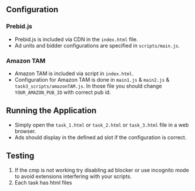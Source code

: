 ## Configuration

### Prebid.js

- Prebid.js is included via CDN in the `index.html` file.
- Ad units and bidder configurations are specified in `scripts/main.js`.

### Amazon TAM

- Amazon TAM is included via script in `index.html`.
- Configuration for Amazon TAM is done in `main1.js` & `main2.js` & `task3_scripts/amazonTAM.js`. In those file you should change `YOUR_AMAZON_PUB_ID` with correct pub id.

## Running the Application

- Simply open the `task_1.html` or `task_2.html` or `task_3.html` file in a web browser.
- Ads should display in the defined ad slot if the configuration is correct.

## Testing

1. If the cmp is not working try disabling ad blocker or use incognito mode to avoid extensions interfering with your scripts.
2. Each task has html files
